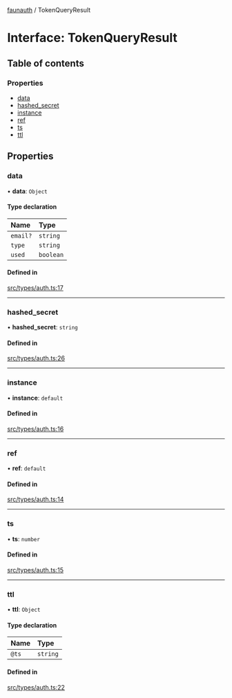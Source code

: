 [faunauth](../index.md) / TokenQueryResult

# Interface: TokenQueryResult

## Table of contents

### Properties

- [data](TokenQueryResult.md#data)
- [hashed\_secret](TokenQueryResult.md#hashed_secret)
- [instance](TokenQueryResult.md#instance)
- [ref](TokenQueryResult.md#ref)
- [ts](TokenQueryResult.md#ts)
- [ttl](TokenQueryResult.md#ttl)

## Properties

### data

• **data**: `Object`

#### Type declaration

| Name | Type |
| :------ | :------ |
| `email?` | `string` |
| `type` | `string` |
| `used` | `boolean` |

#### Defined in

[src/types/auth.ts:17](https://github.com/alexnitta/faunauth/blob/a52671e/src/types/auth.ts#L17)

___

### hashed\_secret

• **hashed\_secret**: `string`

#### Defined in

[src/types/auth.ts:26](https://github.com/alexnitta/faunauth/blob/a52671e/src/types/auth.ts#L26)

___

### instance

• **instance**: `default`

#### Defined in

[src/types/auth.ts:16](https://github.com/alexnitta/faunauth/blob/a52671e/src/types/auth.ts#L16)

___

### ref

• **ref**: `default`

#### Defined in

[src/types/auth.ts:14](https://github.com/alexnitta/faunauth/blob/a52671e/src/types/auth.ts#L14)

___

### ts

• **ts**: `number`

#### Defined in

[src/types/auth.ts:15](https://github.com/alexnitta/faunauth/blob/a52671e/src/types/auth.ts#L15)

___

### ttl

• **ttl**: `Object`

#### Type declaration

| Name | Type |
| :------ | :------ |
| `@ts` | `string` |

#### Defined in

[src/types/auth.ts:22](https://github.com/alexnitta/faunauth/blob/a52671e/src/types/auth.ts#L22)

